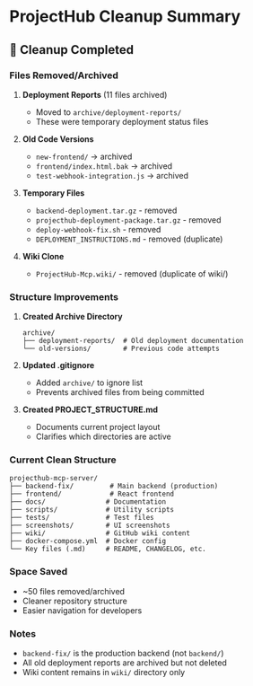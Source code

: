 # ProjectHub Cleanup Summary

## 🧹 Cleanup Completed

### Files Removed/Archived

1. **Deployment Reports** (11 files archived)
   - Moved to `archive/deployment-reports/`
   - These were temporary deployment status files

2. **Old Code Versions** 
   - `new-frontend/` → archived
   - `frontend/index.html.bak` → archived
   - `test-webhook-integration.js` → archived

3. **Temporary Files**
   - `backend-deployment.tar.gz` - removed
   - `projecthub-deployment-package.tar.gz` - removed
   - `deploy-webhook-fix.sh` - removed
   - `DEPLOYMENT_INSTRUCTIONS.md` - removed (duplicate)

4. **Wiki Clone**
   - `ProjectHub-Mcp.wiki/` - removed (duplicate of wiki/)

### Structure Improvements

1. **Created Archive Directory**
   ```
   archive/
   ├── deployment-reports/  # Old deployment documentation
   └── old-versions/        # Previous code attempts
   ```

2. **Updated .gitignore**
   - Added `archive/` to ignore list
   - Prevents archived files from being committed

3. **Created PROJECT_STRUCTURE.md**
   - Documents current project layout
   - Clarifies which directories are active

### Current Clean Structure

```
projecthub-mcp-server/
├── backend-fix/         # Main backend (production)
├── frontend/            # React frontend
├── docs/               # Documentation
├── scripts/            # Utility scripts
├── tests/              # Test files
├── screenshots/        # UI screenshots
├── wiki/               # GitHub wiki content
├── docker-compose.yml  # Docker config
└── Key files (.md)     # README, CHANGELOG, etc.
```

### Space Saved
- ~50 files removed/archived
- Cleaner repository structure
- Easier navigation for developers

### Notes
- `backend-fix/` is the production backend (not `backend/`)
- All old deployment reports are archived but not deleted
- Wiki content remains in `wiki/` directory only